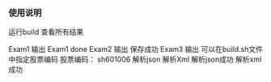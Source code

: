 ### 使用说明
运行build 查看所有结果

Exam1 输出 Exam1 done
Exam2 输出 保存成功
Exam3 输出 可以在build.sh文件中指定股票编码
股票编码：
sh601006
解析json
解析Xml
解析json成功
解析xml成功

